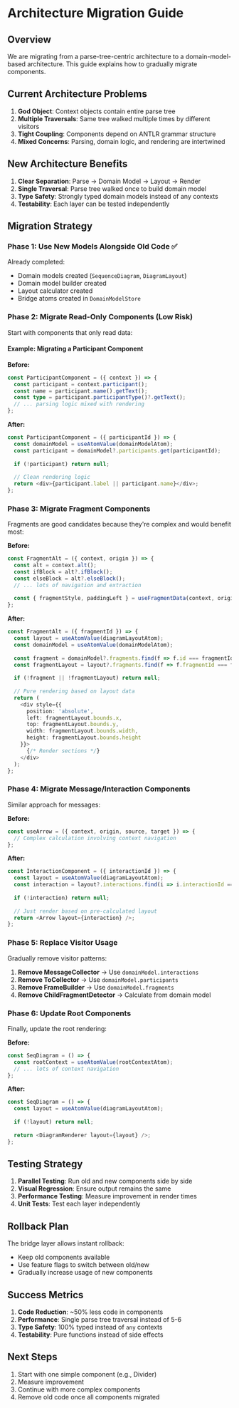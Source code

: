 # Architecture Migration Guide

## Overview

We are migrating from a parse-tree-centric architecture to a domain-model-based architecture. This guide explains how to gradually migrate components.

## Current Architecture Problems

1. **God Object**: Context objects contain entire parse tree
2. **Multiple Traversals**: Same tree walked multiple times by different visitors
3. **Tight Coupling**: Components depend on ANTLR grammar structure
4. **Mixed Concerns**: Parsing, domain logic, and rendering are intertwined

## New Architecture Benefits

1. **Clear Separation**: Parse → Domain Model → Layout → Render
2. **Single Traversal**: Parse tree walked once to build domain model
3. **Type Safety**: Strongly typed domain models instead of any contexts
4. **Testability**: Each layer can be tested independently

## Migration Strategy

### Phase 1: Use New Models Alongside Old Code ✅

Already completed:
- Domain models created (`SequenceDiagram`, `DiagramLayout`)
- Domain model builder created
- Layout calculator created
- Bridge atoms created in `DomainModelStore`

### Phase 2: Migrate Read-Only Components (Low Risk)

Start with components that only read data:

#### Example: Migrating a Participant Component

**Before:**
```typescript
const ParticipantComponent = ({ context }) => {
  const participant = context.participant();
  const name = participant.name().getText();
  const type = participant.participantType()?.getText();
  // ... parsing logic mixed with rendering
};
```

**After:**
```typescript
const ParticipantComponent = ({ participantId }) => {
  const domainModel = useAtomValue(domainModelAtom);
  const participant = domainModel?.participants.get(participantId);
  
  if (!participant) return null;
  
  // Clean rendering logic
  return <div>{participant.label || participant.name}</div>;
};
```

### Phase 3: Migrate Fragment Components

Fragments are good candidates because they're complex and would benefit most:

**Before:**
```typescript
const FragmentAlt = ({ context, origin }) => {
  const alt = context.alt();
  const ifBlock = alt?.ifBlock();
  const elseBlock = alt?.elseBlock();
  // ... lots of navigation and extraction
  
  const { fragmentStyle, paddingLeft } = useFragmentData(context, origin);
};
```

**After:**
```typescript
const FragmentAlt = ({ fragmentId }) => {
  const layout = useAtomValue(diagramLayoutAtom);
  const domainModel = useAtomValue(domainModelAtom);
  
  const fragment = domainModel?.fragments.find(f => f.id === fragmentId);
  const fragmentLayout = layout?.fragments.find(f => f.fragmentId === fragmentId);
  
  if (!fragment || !fragmentLayout) return null;
  
  // Pure rendering based on layout data
  return (
    <div style={{
      position: 'absolute',
      left: fragmentLayout.bounds.x,
      top: fragmentLayout.bounds.y,
      width: fragmentLayout.bounds.width,
      height: fragmentLayout.bounds.height
    }}>
      {/* Render sections */}
    </div>
  );
};
```

### Phase 4: Migrate Message/Interaction Components

Similar approach for messages:

**Before:**
```typescript
const useArrow = ({ context, origin, source, target }) => {
  // Complex calculation involving context navigation
};
```

**After:**
```typescript
const InteractionComponent = ({ interactionId }) => {
  const layout = useAtomValue(diagramLayoutAtom);
  const interaction = layout?.interactions.find(i => i.interactionId === interactionId);
  
  if (!interaction) return null;
  
  // Just render based on pre-calculated layout
  return <Arrow layout={interaction} />;
};
```

### Phase 5: Replace Visitor Usage

Gradually remove visitor patterns:

1. **Remove MessageCollector** → Use `domainModel.interactions`
2. **Remove ToCollector** → Use `domainModel.participants`
3. **Remove FrameBuilder** → Use `domainModel.fragments`
4. **Remove ChildFragmentDetector** → Calculate from domain model

### Phase 6: Update Root Components

Finally, update the root rendering:

**Before:**
```typescript
const SeqDiagram = () => {
  const rootContext = useAtomValue(rootContextAtom);
  // ... lots of context navigation
};
```

**After:**
```typescript
const SeqDiagram = () => {
  const layout = useAtomValue(diagramLayoutAtom);
  
  if (!layout) return null;
  
  return <DiagramRenderer layout={layout} />;
};
```

## Testing Strategy

1. **Parallel Testing**: Run old and new components side by side
2. **Visual Regression**: Ensure output remains the same
3. **Performance Testing**: Measure improvement in render times
4. **Unit Tests**: Test each layer independently

## Rollback Plan

The bridge layer allows instant rollback:
- Keep old components available
- Use feature flags to switch between old/new
- Gradually increase usage of new components

## Success Metrics

1. **Code Reduction**: ~50% less code in components
2. **Performance**: Single parse tree traversal instead of 5-6
3. **Type Safety**: 100% typed instead of `any` contexts
4. **Testability**: Pure functions instead of side effects

## Next Steps

1. Start with one simple component (e.g., Divider)
2. Measure improvement
3. Continue with more complex components
4. Remove old code once all components migrated